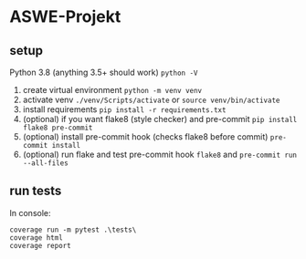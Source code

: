 # ASWE-Projekt

## setup

Python 3.8 (anything 3.5+ should work) `python -V`

1. create virtual environment `python -m venv venv`
2. activate venv `./venv/Scripts/activate` or `source venv/bin/activate`
3. install requirements `pip install -r requirements.txt`
4. (optional) if you want flake8 (style checker) and pre-commit `pip install flake8 pre-commit`
5. (optional) install pre-commit hook (checks flake8 before commit) `pre-commit install`
6. (optional) run flake and test pre-commit hook `flake8` and `pre-commit run --all-files`

## run tests

In console:

```
coverage run -m pytest .\tests\
coverage html
coverage report
```
